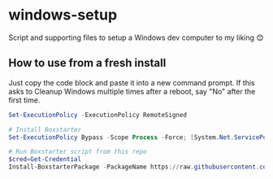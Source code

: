 # windows-setup
Script and supporting files to setup a Windows dev computer to my liking 😊

## How to use from a fresh install
Just copy the code block and paste it into a new command prompt. If this asks to Cleanup Windows multiple times after a reboot, say "No" after the first time.

```powershell
Set-ExecutionPolicy -ExecutionPolicy RemoteSigned 

# Install Boxstarter
Set-ExecutionPolicy Bypass -Scope Process -Force; [System.Net.ServicePointManager]::SecurityProtocol = [System.Net.ServicePointManager]::SecurityProtocol -bor 3072;. iex ((New-Object System.Net.WebClient).DownloadString('https://boxstarter.org/bootstrapper.ps1')); Get-Boxstarter -Force

# Run Boxstarter script from this repo
$cred=Get-Credential
Install-BoxstarterPackage -PackageName https://raw.githubusercontent.com/mikaelsnavy/windows-setup/master/boxstarter
```
